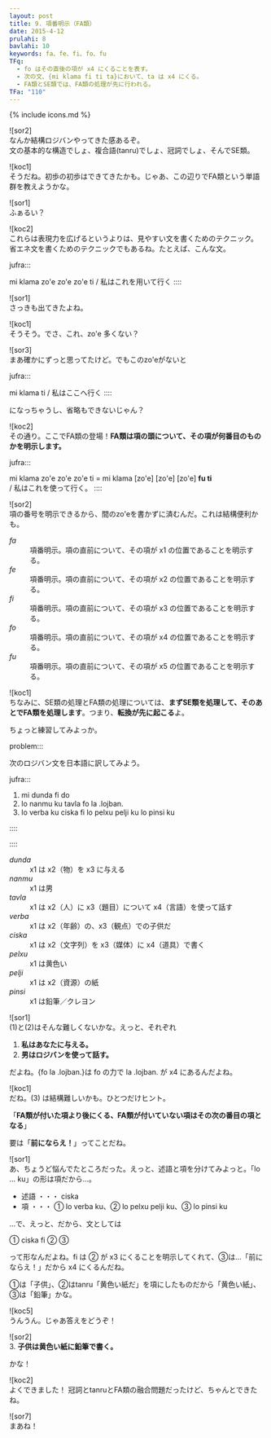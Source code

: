 ```yaml
---
layout: post
title: 9. 項番明示（FA類）
date: 2015-4-12
prulahi: 8
bavlahi: 10
keywords: fa、fe、fi、fo、fu
TFq:
  - fo はその直後の項が x4 にくることを表す。
  - 次の文、{mi klama fi ti ta}において、ta は x4 にくる。
  - FA類とSE類では、FA類の処理が先に行われる。
TFa: "110"
---
```

{% include icons.md %}

![sor2]  
なんか結構ロジバンやってきた感あるぞ。  
文の基本的な構造でしょ、複合語(tanru)でしょ、冠詞でしょ、そんでSE類。

![koc1]  
そうだね。初歩の初歩はできてきたかも。じゃあ、この辺りでFA類という単語群を教えようかな。

![sor1]  
ふぁるい？

![koc2]  
これらは表現力を広げるというよりは、見やすい文を書くためのテクニック。  
省エネ文を書くためのテクニックでもあるね。たとえば、こんな文。

jufra:::

mi klama zo'e zo'e zo'e ti
/ 私はこれを用いて行く
::::

![sor1]  
さっきも出てきたよね。

![koc1]  
そうそう。でさ、これ、zo'e 多くない？

![sor3]  
まあ確かにずっと思ってたけど。でもこのzo'eがないと

jufra:::

mi klama ti
/ 私はここへ行く
::::

になっちゃうし、省略もできないじゃん？

![koc2]  
その通り。ここでFA類の登場！**FA類は項の頭について、その項が何番目のものかを明示します。**

jufra:::

mi klama zo'e zo'e zo'e ti
= mi klama [zo'e] [zo'e] [zo'e] **fu ti**  
/ 私はこれを使って行く。
::::

![sor2]  
項の番号を明示できるから、間のzo'eを書かずに済むんだ。これは結構便利かも。

<dl class="box valsi drani">
<dt><dfn>fa</dfn></dt>
<dd >項番明示。項の直前について、その項が x1 の位置であることを明示する。</dd>
<dt><dfn>fe</dfn></dt>
<dd >項番明示。項の直前について、その項が x2 の位置であることを明示する。</dd>
<dt><dfn>fi</dfn></dt>
<dd >項番明示。項の直前について、その項が x3 の位置であることを明示する。</dd>
<dt><dfn>fo</dfn></dt>
<dd >項番明示。項の直前について、その項が x4 の位置であることを明示する。</dd>
<dt><dfn>fu</dfn></dt>
<dd >項番明示。項の直前について、その項が x5 の位置であることを明示する。</dd>
</dl>

![koc1]  
ちなみに、SE類の処理とFA類の処理については、**まずSE類を処理して、そのあとでFA類を処理します**。つまり、**転換が先に起こる**よ。

ちょっと練習してみよっか。

problem:::

次のロジバン文を日本語に訳してみよう。

jufra:::

1. mi dunda fi do
2. lo nanmu ku tavla fo la .lojban. 
3. lo verba ku ciska fi lo pelxu pelji ku lo pinsi ku

::::

::::

<dl class="box valsi">
<dt><dfn>dunda</dfn></dt>
<dd >x1 は x2（物）を x3 に与える</dd>
<dt><dfn>nanmu</dfn></dt>
<dd >x1 は男</dd>
<dt><dfn>tavla</dfn></dt>
<dd >x1 は x2（人）に x3（題目）について x4（言語）を使って話す</dd>
<dt><dfn>verba</dfn></dt>
<dd >x1 は x2（年齢）の、x3（観点）での子供だ</dd>
<dt><dfn>ciska</dfn></dt>
<dd >x1 は x2（文字列）を x3（媒体）に x4（道具）で書く</dd>
<dt><dfn>pelxu</dfn></dt>
<dd >x1 は黄色い</dd>
<dt><dfn>pelji</dfn></dt>
<dd >x1 は x2（資源）の紙</dd>
<dt><dfn>pinsi</dfn></dt>
<dd >x1 は鉛筆／クレヨン</dd>
</dl>

![sor1]  
(1)と(2)はそんな難しくないかな。えっと、それぞれ

1. **私はあなたに与える。**
2. **男はロジバンを使って話す。**

だよね。{fo la .lojban.}は fo の力で la .lojban. が x4 にあるんだよね。

![koc1]  
だね。(3) は結構難しいかも。ひとつだけヒント。

「**FA類が付いた項より後にくる、FA類が付いていない項はその次の番目の項となる**」

要は「**前にならえ！**」ってことだね。

![sor1]  
あ、ちょうど悩んでたところだった。えっと、述語と項を分けてみよっと。「lo ... ku」の形は項だから…。

- 述語 ・・・ ciska
- 項 ・・・ ① lo verba ku、② lo pelxu pelji ku、③ lo pinsi ku

…で、えっと、だから、文としては

① ciska fi ② ③

って形なんだよね。fi は ② が x3 にくることを明示してくれて、③は…「前にならえ！」だから x4 にくるんだね。

①は「子供」、②はtanru「黄色い紙だ」を項にしたものだから「黄色い紙」、③は「鉛筆」かな。

![koc5]  
うんうん。じゃあ答えをどうぞ！

![sor2]  
3. **子供は黄色い紙に鉛筆で書く。**

かな！

![koc2]  
よくできました！ 冠詞とtanruとFA類の融合問題だったけど、ちゃんとできたね。

![sor7]  
まあね！
